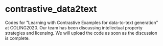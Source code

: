 # contrastive_data2text
Codes for "Learning with Contrastive Examples for data-to-text generation" at COLING2020.
Our team has been discussing intellectual property strategies and licensing.
We will upload the code as soon as the discussion is complete.
